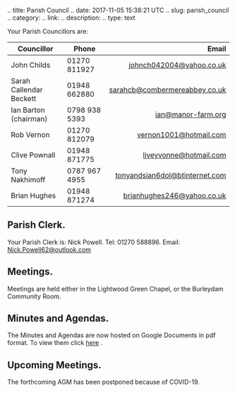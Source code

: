 .. title: Parish Council
.. date: 2017-11-05 15:38:21 UTC
.. slug: parish_council
.. category:
.. link:
.. description:
.. type: text

Your Parish Councillors are:

| Councillor | Phone | Email |
|-------------------------|------|-----:|
| John Childs| 01270 811927 | johnch042004@yahoo.co.uk|
| Sarah Callendar Beckett| 01948 662880| sarahcb@combermereabbey.co.uk |
| Ian Barton (chairman)| 0798 938 5393 | ian@manor-farm.org |
| Rob Vernon| 01270 812079| vernon1001@hotmail.com |
| Clive Pownall| 01948 871775 | liveyvonne@hotmail.com|
|Tony Nakhimoff|0787 967 4955|tonyandsian6dol@btinternet.com|
|Brian Hughes|01948 871274 |brianhughes246@yahoo.co.uk|

## Parish Clerk.
Your Parish Clerk is: Nick Powell. Tel: 01270 588896. Email: Nick.Powell62@outlook.com

## Meetings.
Meetings are held either in the Lightwood Green Chapel, or the Burleydam Community Room.

## Minutes and Agendas.
The Minutes and Agendas are now hosted on Google Documents in pdf
format. To view them click
[here](https://drive.google.com/folderview?id=0B2XEOILWjIK3RkE1aDdWSXJBTk0&usp=sharing)
.

## Upcoming Meetings.
The forthcoming AGM has been postponed because of COVID-19.
